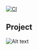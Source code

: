 [![CI](https://github.com/nogibjj/python-template/actions/workflows/cicd.yml/badge.svg)](https://github.com/nogibjj/python-template/actions/workflows/cicd.yml)
## Project

![Alt text](data/dictionary.png)





